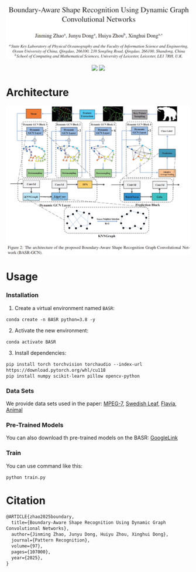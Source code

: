 ![](./imgs/20250928201615.png)

<p align="center"> 
<!-- <a href="https://www.sciencedirect.com/science/article/abs/pii/S0031320324002188" ><img src="https://img.shields.io/badge/HOME-PR-blue.svg"></a> -->
<a href="https://indtlab.github.io/projects/BASR-GCN" ><img src="https://img.shields.io/badge/HOME-Paper-important.svg"></a>
<a href="https://INDTLab.github.io/projects/Packages/BASR-GCN/Data/BASR-GCN.pdf" ><img src="https://img.shields.io/badge/PDF-Paper-blueviolet.svg"></a>
<!-- <a href="https://indtlab.github.io/projects/WRD-Net" ><img src="https://img.shields.io/badge/-WeightsFiles-blue.svg"></a> -->
</p>

# Architecture

![](./imgs/20250928201809.png)

# Usage
### Installation
1. Create a virtual environment named `BASR`:   
```copy
conda create -n BASR python=3.8 -y
```     
2. Activate the new environment:  
```copy
conda activate BASR
```    
3. Install dependencies:  
```
pip install torch torchvision torchaudio --index-url https://download.pytorch.org/whl/cu118
pip install numpy scikit-learn pillow opencv-python
```

### Data Sets
We provide data sets used in the paper: [MPEG-7](https://academictorrents.com/details/0a8cb3446b0de5690fee29a2c68922ff691c7f9a), [Swedish Leaf](https://www.cvl.isy.liu.se/en/research/datasets/swedish-leaf/), [Flavia](https://flavia.sourceforge.net/), [Animal](https://www.flaticon.com/packs/animal-silhouettes)


### Pre-Trained Models
You can also download th pre-trained models on the BASR: [GoogleLink](https://drive.google.com/file/d/1D00quOYefmW_VoBnJVNjkezOa2w-aUWl/view?usp=drive_link)

### Train
You can use command like this:  
```copy
python train.py
```

# Citation
```
@ARTICLE{zhao2025boundary,
  title={Boundary-Aware Shape Recognition Using Dynamic Graph Convolutional Networks},
  author={Jinming Zhao, Junyu Dong, Huiyu Zhou, Xinghui Dong},
  journal={Pattern Recognition},
  volume={97},
  pages={107000},
  year={2025},
}
```
